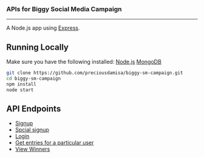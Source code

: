 ### APIs for Biggy Social Media Campaign

---

A Node.js app using [Express](http://expressjs.com/).

## Running Locally

Make sure you have the following installed:
[Node.js](http://nodejs.org/)
[MongoDB](https://mongodb.com)

```sh
git clone https://github.com/preciousdamisa/biggy-sm-campaign.git
cd biggy-sm-campaign
npm install
node start
```

## API Endpoints

- [Signup](http://localhost:3000/api/users/signup)
- [Spcial signup](http://localhost:3000/api/users/signup?refId=<userId>)
- [Login](http://localhost:3000/api/users/login)
- [Get entries for a particular user](http://localhost:3000/api/users/entries/<userId>)
- [View Winners](http://localhost:3000/api/winners)

